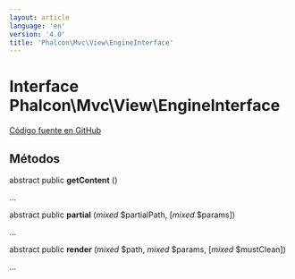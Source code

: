 ```yaml
---
layout: article
language: 'en'
version: '4.0'
title: 'Phalcon\Mvc\View\EngineInterface'
---
```

# Interface **Phalcon\Mvc\View\EngineInterface**

<a href="https://github.com/phalcon/cphalcon/tree/v4.0.0/phalcon/mvc/view/engineinterface.zep" class="btn btn-default btn-sm">Código fuente en GitHub</a>

## Métodos

abstract public **getContent** ()

...

abstract public **partial** (*mixed* $partialPath, [*mixed* $params])

...

abstract public **render** (*mixed* $path, *mixed* $params, [*mixed* $mustClean])

...